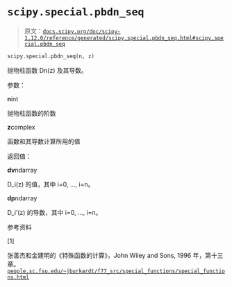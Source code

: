 # `scipy.special.pbdn_seq`

> 原文：[`docs.scipy.org/doc/scipy-1.12.0/reference/generated/scipy.special.pbdn_seq.html#scipy.special.pbdn_seq`](https://docs.scipy.org/doc/scipy-1.12.0/reference/generated/scipy.special.pbdn_seq.html#scipy.special.pbdn_seq)

```py
scipy.special.pbdn_seq(n, z)
```

抛物柱函数 Dn(z) 及其导数。

参数：

**n**int

抛物柱函数的阶数

**z**complex

函数和其导数计算所用的值

返回值：

**dv**ndarray

D_i(z) 的值，其中 i=0, …, i=n。

**dp**ndarray

D_i’(z) 的导数，其中 i=0, …, i=n。

参考资料

[1]

张善杰和金建明的《特殊函数的计算》，John Wiley and Sons, 1996 年，第十三章。[`people.sc.fsu.edu/~jburkardt/f77_src/special_functions/special_functions.html`](https://people.sc.fsu.edu/~jburkardt/f77_src/special_functions/special_functions.html)
